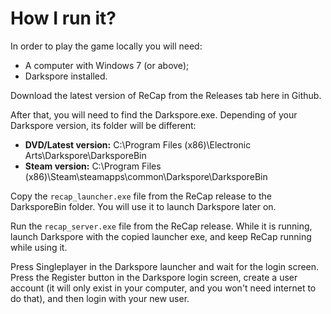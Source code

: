 # How I run it?
In order to play the game locally you will need:

- A computer with Windows 7 (or above);
- Darkspore installed.

Download the latest version of ReCap from the Releases tab here in Github. 

After that, you will need to find the Darkspore.exe. Depending of your Darkspore version, its folder will be different:
- **DVD/Latest version:** C:\Program Files (x86)\Electronic Arts\Darkspore\DarksporeBin
- **Steam version:** C:\Program Files (x86)\Steam\steamapps\common\Darkspore\DarksporeBin

Copy the `recap_launcher.exe` file from the ReCap release to the DarksporeBin folder. You will use it to launch Darkspore later on.

Run the `recap_server.exe` file from the ReCap release. While it is running, launch Darkspore with the copied launcher exe, and keep ReCap running while using it.

Press Singleplayer in the Darkspore launcher and wait for the login screen. Press the Register button in the Darkspore login screen, create a user account (it will only exist in your computer, and you won't need internet to do that), and then login with your new user.
